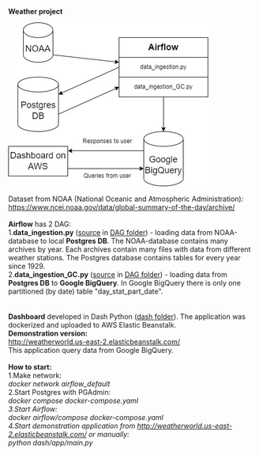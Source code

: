 <strong>Weather project</strong>

<IMG SRC="diagram.jpg">

Dataset from NOAA (National Oceanic and Atmospheric Administration):
<BR>
https://www.ncei.noaa.gov/data/global-summary-of-the-day/archive/
<BR>
<BR>
<strong>Airflow</strong> has 2 DAG:
<BR>
1.<strong>data_ingestion.py</strong> (<A href="./airflow/dags/data_ingestion.py">source</A> in <A href="./airflow/dags">DAG folder</A>) - loading data from NOAA-database to local <strong>Postgres DB</strong>. The NOAA-database contains many archives by year. Each archives contain many files with data from different weather stations. The Postgres database contains tables for every year since 1929.
<BR>
2.<strong>data_ingestion_GC.py</strong> (<A href="./airflow/dags/data_ingestion_GC.py">source</A> in <A href="./airflow/dags">DAG folder</A>) - loading data from <strong>Postgres DB</strong> to <strong>Google BigQuery</strong>. In Google BigQuery there is only one partitioned (by date) table "day_stat_part_date".
<BR>
<BR>  
<strong>Dashboard</strong> developed in Dash Python (<A href="./dash">dash folder</A>). The application was dockerized and uploaded to AWS Elastic Beanstalk.<BR>
<strong>Demonstration version:</strong><BR>
http://weatherworld.us-east-2.elasticbeanstalk.com/
<BR>
This application query data from Google BigQuery.
<BR><BR>
<strong>How to start:</strong><BR>
1.Make network:<BR>
<i>docker network airflow_default</i><BR>
2.Start Postgres with PGAdmin:</i><BR>
<i>docker compose docker-compose.yaml<BR>
3.Start Airflow:</i><BR>
<i>docker airflow/compose docker-compose.yaml<BR>
4.Start demonstration application from http://weatherworld.us-east-2.elasticbeanstalk.com/ or manually:<BR>
<i>python dash/app/main.py</i>
